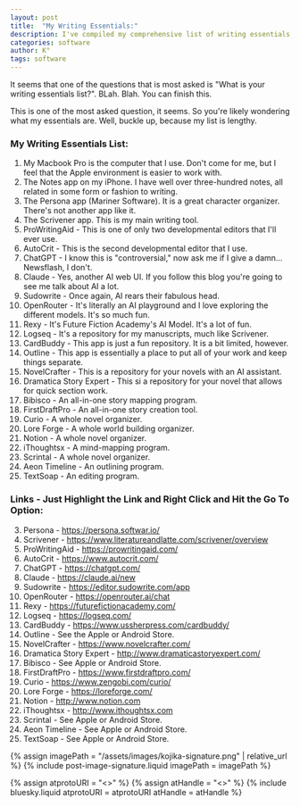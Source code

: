 ```yaml
---
layout: post
title:  "My Writing Essentials:"
description: I've compiled my comprehensive list of writing essentials, from hardware to software that I use daily. My toolkit starts with a Macbook Pro and includes a mix of traditional writing tools like Scrivener and innovative AI assistants like ChatGPT, Claude, and Sudowrite. I rely on multiple organizational tools including Logseq, Notion, and specialized writing software like NovelCrafter and Dramatica Story Expert. While some might question certain choices (especially the AI tools), each serves a specific purpose in my writing process. I've included direct links to help you explore these tools yourself.
categories: software
author: K°
tags: software
---
```

It seems that one of the questions that is most asked is "What is your writing essentials list?".
BLah. Blah. You can finish this.

This is one of the most asked question, it seems. So you're likely wondering what my essentials are.
Well, buckle up, because my list is lengthy.

### My Writing Essentials List:

1. My Macbook Pro is the computer that I use. Don't come for me, but I feel that the Apple environment is easier to work with.
2. The Notes app on my iPhone. I have well over three-hundred notes, all related in some form or fashion to writing.
3. The Persona app (Mariner Software). It is a great character organizer. There's not another app like it.
4. The Scrivener app. This is my main writing tool.
5. ProWritingAid - This is one of only two developmental editors that I'll ever use.
6. AutoCrit - This is the second developmental editor that I use.
7. ChatGPT - I know this is "controversial," now ask me if I give a damn... Newsflash, I don't.
8. Claude - Yes, another AI web UI. If you follow this blog you're going to see me talk about AI a lot.
9. Sudowrite - Once again, AI rears their fabulous head.
10. OpenRouter - It's literally an AI playground and I love exploring the different models. It's so much fun.
11. Rexy - It's Future Fiction Academy's AI Model. It's a lot of fun.
12. Logseq - It's a repository for my manuscripts, much like Scrivener.
13. CardBuddy - This app is just a fun repository. It is a bit limited, however.
14. Outline - This app is essentially a place to put all of your work and keep things separate.
15. NovelCrafter - This is a repository for your novels with an AI assistant.
16. Dramatica Story Expert - This si a repository for your novel that allows for quick section work.
17. Bibisco - An all-in-one story mapping program.
18. FirstDraftPro - An all-in-one story creation tool.
19. Curio - A whole novel organizer.
20. Lore Forge - A whole world building organizer.
21. Notion - A whole novel organizer.
22. iThoughtsx - A mind-mapping program.
23. Scrintal - A whole novel organizer.
24. Aeon Timeline - An outlining program.
25. TextSoap - An editing program.

### Links - Just Highlight the Link and Right Click and Hit the Go To Option:
3. Persona - https://persona.softwar.io/
4. Scrivener - https://www.literatureandlatte.com/scrivener/overview
5. ProWritingAid - https://prowritingaid.com/
6. AutoCrit - https://www.autocrit.com/
7. ChatGPT - https://chatgpt.com/
8. Claude - https://claude.ai/new
9. Sudowrite - https://editor.sudowrite.com/app
10. OpenRouter - https://openrouter.ai/chat
11. Rexy - https://futurefictionacademy.com/
12. Logseq - https://logseq.com/
13. CardBuddy - https://www.ussherpress.com/cardbuddy/
14. Outline - See the Apple or Android Store.
15. NovelCrafter - https://www.novelcrafter.com/
16. Dramatica Story Expert - http://www.dramaticastoryexpert.com/
17. Bibisco - See Apple or Android Store.
18. FirstDraftPro - https://www.firstdraftpro.com/
19. Curio - https://www.zengobi.com/curio/
20. Lore Forge - https://loreforge.com/
21. Notion - http://www.notion.com
22. iThoughtsx - http://www.ithoughtsx.com
23. Scrintal - See Apple or Android Store.
24. Aeon Timeline - See Apple or Android Store.
25. TextSoap - See Apple or Android Store.

<!-- signature -->
{% assign imagePath = "/assets/images/kojika-signature.png" | relative_url %}
{% include post-image-signature.liquid imagePath = imagePath %}

<!-- comments -->
{% assign atprotoURI = "<<atprotoURI>>" %}
{% assign atHandle = "<<atHandle>>" %}
{% include bluesky.liquid atprotoURI = atprotoURI atHandle = atHandle %}